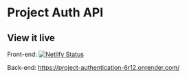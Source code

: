 # Project Auth API

## View it live

Front-end: [![Netlify Status](https://api.netlify.com/api/v1/badges/93c0dec7-42c3-4b60-833d-fc9f955c4a81/deploy-status)](https://app.netlify.com/sites/yifan-project-authentication/deploys)

Back-end: https://project-authentication-6r12.onrender.com/
